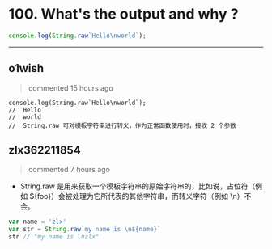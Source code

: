 
 # 100. What's the output and why ? 
 ```javascript
console.log(String.raw`Hello\nworld`);
``` 
 ***
## o1wish 
 > commented 15 hours ago 


```
console.log(String.raw`Hello\nworld`);
//  Hello
//  world
//  String.raw 可对模板字符串进行转义，作为正常函数使用时，接收 2 个参数

```
## zlx362211854 
 > commented 7 hours ago 

* String.raw 是用来获取一个模板字符串的原始字符串的，比如说，占位符（例如 ${foo}）会被处理为它所代表的其他字符串，而转义字符（例如 \n）不会。

```js
var name = 'zlx'
var str = String.raw`my name is \n${name}`
str // "my name is \nzlx"

```